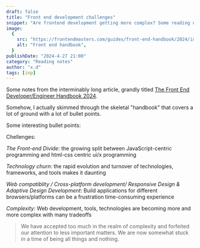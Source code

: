 ```yaml
---
draft: false
title: "Front end development challenges"
snippet: "Are frontend development getting more complex? Some reading notes from The Front End Developer/Engineer Handbook 2024"
image:
  {
    src: "https://frontendmasters.com/guides/front-end-handbook/2024/images/FEM2024_1000w.jpeg",
    alt: "Front end handbook",
  }
publishDate: "2024-4-27 21:00"
category: "Reading notes"
author: "x.d"
tags: [inp]
---
```


Some notes from the interminably long article, grandly titled [The Front End Developer/Engineer Handbook 2024](https://frontendmasters.com/guides/front-end-handbook/2024/).

Somehow, I actually skimmed through the skeletal "handbook" that covers a lot of ground with a lot of bullet points.

Some interesting bullet points:

Chellenges:

_The Front-end Divide_: the growing split between JavaScript-centric programming and html-css centric ui/x programming

_Technology churn_: the rapid evolution and turnover of technologies, frameworks, and tools makes it daunting

_Web compatiblity / Cross-platform development/ Responsive Design & Adaptive Design Development_: Build applications for different browsers/platforms can be a frustration time-consuming experience

_Complexity_: Web development, tools, technologies are becoming more and more complex with many tradeoffs

> We have accepted too much in the realm of complexity and forfeited our attention to less important matters. We are now somewhat stuck in a time of being all things and nothing.
